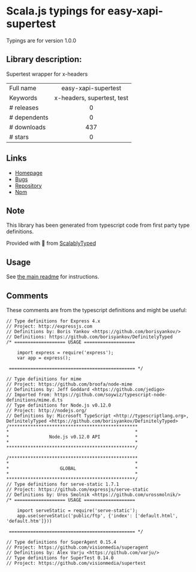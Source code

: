 
# Scala.js typings for easy-xapi-supertest

Typings are for version 1.0.0

## Library description:
Supertest wrapper for x-headers

|                    |                 |
| ------------------ | :-------------: |
| Full name          | easy-xapi-supertest |
| Keywords           | x-headers, supertest, test |
| # releases         | 0 |
| # dependents       | 0 |
| # downloads        | 437 |
| # stars            | 0 |

## Links
- [Homepage](https://github.com/DeadAlready/easy-xapi-supertest)
- [Bugs](https://github.com/DeadAlready/easy-xapi-supertest/issues)
- [Repository](https://github.com/DeadAlready/easy-xapi-supertest)
- [Npm](https://www.npmjs.com/package/easy-xapi-supertest)
    


## Note
This library has been generated from typescript code from first party type definitions.

Provided with :purple_heart: from [ScalablyTyped](https://github.com/oyvindberg/ScalablyTyped)

## Usage
See [the main readme](../../readme.md) for instructions.

## Comments

These comments are from the typescript definitions and might be useful:
```
// Type definitions for Express 4.x
// Project: http://expressjs.com
// Definitions by: Boris Yankov <https://github.com/borisyankov/>
// Definitions: https://github.com/borisyankov/DefinitelyTyped
/* =================== USAGE ===================

    import express = require('express');
    var app = express();

 =============================================== */

// Type definitions for mime
// Project: https://github.com/broofa/node-mime
// Definitions by: Jeff Goddard <https://github.com/jedigo>
// Imported from: https://github.com/soywiz/typescript-node-definitions/mime.d.ts
// Type definitions for Node.js v0.12.0
// Project: http://nodejs.org/
// Definitions by: Microsoft TypeScript <http://typescriptlang.org>, DefinitelyTyped <https://github.com/borisyankov/DefinitelyTyped>
/************************************************
*                                               *
*               Node.js v0.12.0 API             *
*                                               *
************************************************/

/************************************************
*                                               *
*                   GLOBAL                      *
*                                               *
************************************************/
// Type definitions for serve-static 1.7.1
// Project: https://github.com/expressjs/serve-static
// Definitions by: Uros Smolnik <https://github.com/urossmolnik/>
/* =================== USAGE ===================

    import serveStatic = require('serve-static');
    app.use(serveStatic('public/ftp', {'index': ['default.html', 'default.htm']}))

 =============================================== */

// Type definitions for SuperAgent 0.15.4
// Project: https://github.com/visionmedia/superagent
// Definitions by: Alex Varju <https://github.com/varju/>
// Type definitions for SuperTest 0.14.0
// Project: https://github.com/visionmedia/supertest

```


